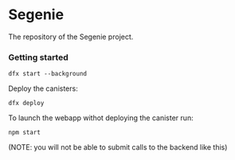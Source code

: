 # Segenie

The repository of the Segenie project. 

### Getting started
```
dfx start --background
```
Deploy the canisters:
```
dfx deploy
```
To launch the webapp withot deploying the canister run:
```
npm start
```
(NOTE: you will not be able to submit calls to the backend like this)
